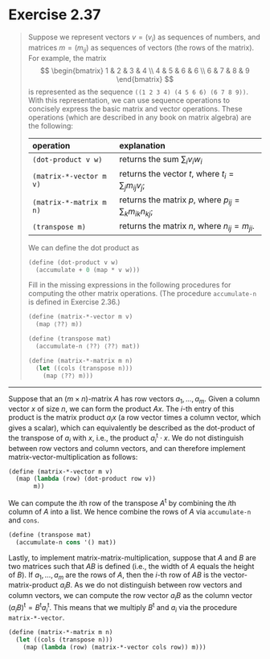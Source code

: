 # Exercise 2.37

> Suppose we represent vectors $v = (v_i)$ as sequences of numbers, and matrices $m = (m_{ij})$ as sequences of vectors (the rows of the matrix).
> For example, the matrix
> $$
> \begin{bmatrix}
>   1 & 2 & 3 & 4 \\
>   4 & 5 & 6 & 6 \\
>   6 & 7 & 8 & 9
> \end{bmatrix}
> $$
> is represented as the sequence `((1 2 3 4) (4 5 6 6) (6 7 8 9))`.
> With this representation, we can use sequence operations to concisely express the basic matrix and vector operations.
> These operations (which are described in any book on matrix algebra) are the following:
>
> | operation               | explanation                                                 |
> | :---------------------- | :---------------------------------------------------------- |
> | `(dot-product v w)`     | returns the sum $∑_i v_i w_i$                               |
> | `(matrix-*-vector m v)` | returns the vector $t$, where $t_i = ∑_j m_{ij} v_j$;       |
> | `(matrix-*-matrix m n)` | returns the matrix $p$, where $p_{ij} = ∑_k m_{ik} n_{kj}$; |
> | `(transpose m)`         | returns the matrix $n$, where $n_{ij} = m_{ji}$.            |
>
> We can define the dot product as
> ```scheme
> (define (dot-product v w)
>   (accumulate + 0 (map * v w)))
> ```
> Fill in the missing expressions in the following procedures for computing the other matrix operations.
> (The procedure `accumulate-n` is defined in Exercise 2.36.)
> ```scheme
> (define (matrix-*-vector m v)
>   (map ⟨??⟩ m))
>
> (define (transpose mat)
>   (accumulate-n ⟨??⟩ ⟨??⟩ mat))
>
> (define (matrix-*-matrix m n)
>   (let ((cols (transpose n)))
>     (map ⟨??⟩ m)))
> ```

---

Suppose that an $(m × n)$-matrix $A$ has row vectors $a_1, \dotsc, a_m$.
Given a column vector $x$ of size $n$, we can form the product $A x$.
The $i$-th entry of this product is the matrix product $a_i x$ (a row vector times a column vector, which gives a scalar), which can equivalently be described as the dot-product of the transpose of $a_i$ with $x$, i.e., the product $a_i^{\mathsf{t}} ⋅ x$.
We do not distinguish between row vectors and column vectors, and can therefore implement matrix-vector-multiplication as follows:
```scheme
(define (matrix-*-vector m v)
  (map (lambda (row) (dot-product row v))
       m))
```

We can compute the $i$th row of the transpose $A^{\mathsf{t}}$ by combining the $i$th column of $A$ into a list.
We hence combine the rows of $A$ via `accumulate-n` and `cons`.
```scheme
(define (transpose mat)
  (accumulate-n cons '() mat))
```

Lastly, to implement matrix-matrix-multiplication, suppose that $A$ and $B$ are two matrices such that $A B$ is defined (i.e., the width of $A$ equals the height of $B$).
If $a_1, \dotsc, a_m$ are the rows of $A$, then the $i$-th row of $AB$ is the vector-matrix-product $a_i B$.
As we do not distinguish between row vectors and column vectors, we can compute the row vector $a_i B$ as the column vector $(a_i B)^{\mathsf{t}} = B^{\mathsf{t}} a_i^{\mathsf{t}}$.
This means that we multiply $B^{\mathsf{t}}$ and $a_i$ via the procedure `matrix-*-vector`.

```scheme
(define (matrix-*-matrix m n)
  (let ((cols (transpose n)))
    (map (lambda (row) (matrix-*-vector cols row)) m)))
```

